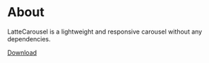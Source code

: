 # About

LatteCarousel is a lightweight and responsive carousel without any dependencies.

[Download](https://github.com/latte-carousel/latte-carousel)
